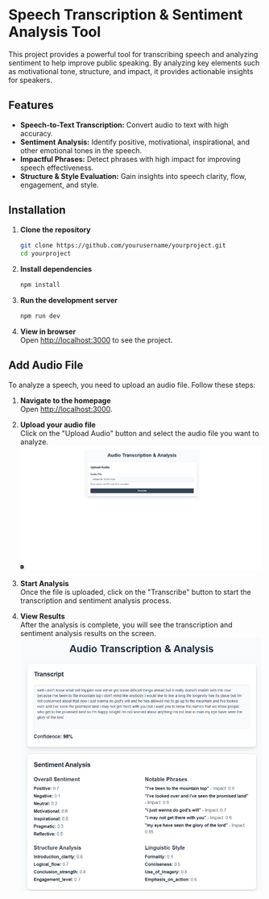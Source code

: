 # Speech Transcription & Sentiment Analysis Tool

This project provides a powerful tool for transcribing speech and analyzing sentiment to help improve public speaking. By analyzing key elements such as motivational tone, structure, and impact, it provides actionable insights for speakers.

## Features

- **Speech-to-Text Transcription:** Convert audio to text with high accuracy.
- **Sentiment Analysis:** Identify positive, motivational, inspirational, and other emotional tones in the speech.
- **Impactful Phrases:** Detect phrases with high impact for improving speech effectiveness.
- **Structure & Style Evaluation:** Gain insights into speech clarity, flow, engagement, and style.

## Installation

1. **Clone the repository**  
    ```bash
    git clone https://github.com/yourusername/yourproject.git
    cd yourproject
    ```

2. **Install dependencies**  
    ```bash
    npm install
    ```

3. **Run the development server**  
    ```bash
    npm run dev
    ```

4. **View in browser**  
    Open [http://localhost:3000](http://localhost:3000) to see the project.


## Add Audio File

To analyze a speech, you need to upload an audio file. Follow these steps:

1. **Navigate to the homepage**  
    Open [http://localhost:3000](http://localhost:3000).

2. **Upload your audio file**  
    Click on the "Upload Audio" button and select the audio file you want to analyze. 
        ![Homepage Screenshot](public/screenshots/homepage.png)

3. **Start Analysis**  
    Once the file is uploaded, click on the "Transcribe" button to start the transcription and sentiment analysis process.

4. **View Results**  
    After the analysis is complete, you will see the transcription and sentiment analysis results on the screen.
![Sentiment Analysis Screenshot](public/screenshots/analysis.png)
